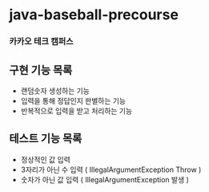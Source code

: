 # java-baseball-precourse

### 카카오 테크 캠퍼스

## 구현 기능 목록
- 랜덤숫자 생성하는 기능
- 입력을 통해 정답인지 판별하는 기능
- 반복적으로 입력을 받고 처리하는 기능

## 테스트 기능 목록
- 정상적인 값 입력
- 3자리가 아닌 수 입력 ( IllegalArgumentException Throw )
- 숫자가 아닌 값 입력 ( IllegalArgumentException 발생 )

